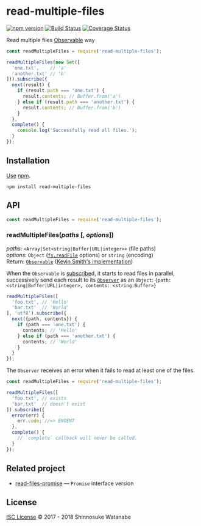# read-multiple-files

[![npm version](https://img.shields.io/npm/v/read-multiple-files.svg)](https://www.npmjs.com/package/read-multiple-files)
[![Build Status](https://travis-ci.com/shinnn/read-multiple-files.svg?branch=master)](https://travis-ci.com/shinnn/read-multiple-files)
[![Coverage Status](https://img.shields.io/coveralls/shinnn/read-multiple-files.svg)](https://coveralls.io/github/shinnn/read-multiple-files)

Read multiple files [Observable](https://github.com/tc39/proposal-observable) way

```javascript
const readMultipleFiles = require('read-multiple-files');

readMultipleFiles(new Set([
  'one.txt',    // 'a'
  'another.txt' // 'b'
])).subscribe({
  next(result) {
    if (result.path === 'one.txt') {
      result.contents; // Buffer.from('a')
    } else if (result.path === 'another.txt') {
      result.contents; // Buffer.from('b')
    }
  },
  complete() {
    console.log('Successfully read all files.');
  }
});
```

## Installation

[Use](https://docs.npmjs.com/cli/install) [npm](https://docs.npmjs.com/about-npm/).

```
npm install read-multiple-files
```

## API

```javascript
const readMultipleFiles = require('read-multiple-files');
```

### readMultipleFiles(*paths* [, *options*])

*paths*: `<Array|Set<string|Buffer|URL|integer>>` (file paths)  
*options*: `Object` ([`fs.readFile`](https://nodejs.org/api/fs.html#fs_fs_readfile_path_options_callback) options) or `string` (encoding)  
Return: [`Observable`](https://tc39.github.io/proposal-observable/#observable) ([Kevin Smith's implementation](https://github.com/zenparsing/zen-observable))

When the `Observable` is [subscribe](https://tc39.github.io/proposal-observable/#observable-prototype-subscribe)d, it starts to read files in parallel, successively send each result to its [`Observer`](https://github.com/tc39/proposal-observable#observer) as an `Object`: `{path: <string|Buffer|URL|integer>, contents: <string:Buffer>}`

```javascript
readMultipleFiles([
  'foo.txt', // 'Hello'
  'bar.txt'  // 'World'
], 'utf8').subscribe({
  next({path, contents}) {
    if (path === 'one.txt') {
      contents; // 'Hello'
    } else if (path === 'another.txt') {
      contents; // 'World'
    }
  }
});
```

The `Observer` receives an error when it fails to read at least one of the files.

```javascript
const readMultipleFiles = require('read-multiple-files');

readMultipleFiles([
  'foo.txt', // exists
  'bar.txt'  // doesn't exist
]).subscribe({
  error(err) {
    err.code; //=> ENOENT
  },
  complete() {
    // `complete` callback will never be called.
  }
});
```

## Related project

* [read-files-promise](https://github.com/shinnn/read-files-promise) — `Promise` interface version

## License

[ISC License](./LICENSE) © 2017 - 2018 Shinnosuke Watanabe
